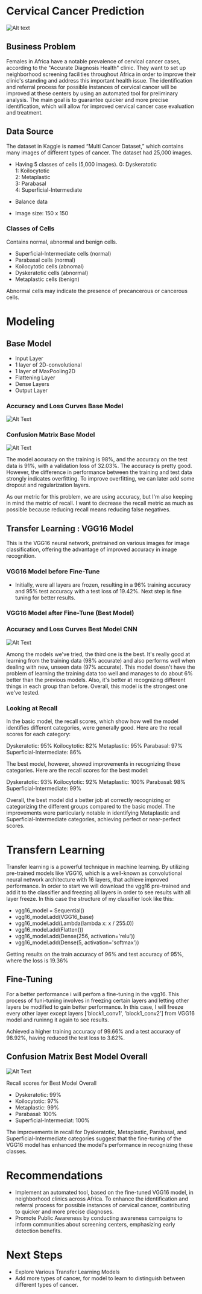 # Cervical Cancer Prediction

![Alt text](https://github.com/gloriapintado/Cervical-Cancer-Prediction/blob/main/images/Cancer%20Awareness%20Months%20heading%20image%20651x342.png)

## Business Problem

Females in Africa have a notable prevalence of cervical cancer cases, according to the "Accurate Diagnosis Health" clinic. They want to set up neighborhood screening facilities throughout Africa in order to improve their clinic's standing and address this important health issue. The identification and referral process for possible instances of cervical cancer will be improved at these centers by using an automated tool for preliminary analysis. The main goal is to guarantee quicker and more precise identification, which will allow for improved cervical cancer case evaluation and treatment.

## Data Source
The dataset in Kaggle is named “Multi Cancer Dataset,” which contains many images of different types of cancer.
The dataset had 25,000 images.

- Having 5 classes of cells (5,000 images).
         0: Dyskeratotic \
         1: Koilocytotic \
         2: Metaplastic \
         3: Parabasal \
         4: Superficial-Intermediate
         
- Balance data 
- Image size: 150 x 150  

### Classes of Cells 

Contains normal, abnormal and benign cells.
- Superficial-Intermediate cells (normal)
- Parabasal cells (normal)
- Koilocytotic cells (abnomal)
- Dyskeratotic cells (abnormal)
- Metaplastic cells (benign)
  
Abnormal cells may indicate the presence of precancerous or cancerous cells.

# Modeling

## Base Model 

- Input Layer 
- 1 layer of 2D-convolutional 
- 1 layer of MaxPooling2D 
- Flattening Layer
- Dense Layers
- Output Layer

### Accuracy and Loss Curves Base Model 
![Alt Text](https://github.com/gloriapintado/Cervical-Cancer-Prediction/blob/main/images/Baseline%20Curves.png)

### Confusion Matrix Base Model
![Alt Text](https://github.com/gloriapintado/Cervical-Cancer-Prediction/blob/main/images/Base%20Confusion%20Matrix.png)

The model accuracy on the training is 98%, and the accuracy on the test data is 91%, with a validation loss of 32.03%.
The accuracy is pretty good. However, the difference in performance between the training and test data strongly indicates overfitting. To improve overfitting, we can later add some dropout and regularization layers.

As our metric for this problem, we are using accuracy, but I'm also keeping in mind the metric of recall. I want to decrease the recall metric as much as possible because reducing recall means reducing false negatives.

## Transfer Learning : VGG16 Model

This is the VGG16 neural network, pretrained on various images for image classification, offering the advantage of improved accuracy in image recognition.

### VGG16 Model before Fine-Tune

- Initially, were all layers are frozen, resulting in a 96% training accuracy and 95% test accuracy with a test loss of 19.42%. Next step is fine tuning for better results.

### VGG16 Model after Fine-Tune (Best Model)




### Accuracy and Loss Curves Best Model CNN
![Alt Text](https://github.com/gloriapintado/Cervical-Cancer-Prediction/blob/main/images/Best%20Model%20So%20Far%20Curves.png)

Among the models we've tried, the third one is the best. It's really good at learning from the training data (98% accurate) and also performs well when dealing with new, unseen data (97% accurate). This model doesn't have the problem of learning the training data too well and manages to do about 6% better than the previous models. Also, it's better at recognizing different things in each group than before. Overall, this model is the strongest one we've tested.

### Looking at Recall 

In the basic model, the recall scores, which show how well the model identifies different categories, were generally good. Here are the recall scores for each category:

Dyskeratotic: 95% 
Koilocytotic: 82% 
Metaplastic: 95% 
Parabasal: 97% 
Superficial-Intermediate: 86% 

The best model, however, showed improvements in recognizing these categories. Here are the recall scores for the best model:

Dyskeratotic: 93% 
Koilocytotic: 92% 
Metaplastic: 100% 
Parabasal: 98% 
Superficial-Intermediate: 99% 

Overall, the best model did a better job at correctly recognizing or categorizing the different groups compared to the basic model. The improvements were particularly notable in identifying Metaplastic and Superficial-Intermediate categories, achieving perfect or near-perfect scores.

# Transfern Learning 
Transfer learning is a powerful technique in machine learning. By utilizing pre-trained models like VGG16, which is a well-known as convolutional neural network architecture with 16 layers, that achieve improved performance. In order to start we will download the vgg16 pre-trained and add it to the classifier and freezing all layers in order to see results with all layer freeze. In this case the structure of my classifier look like this: 

- vgg16_model = Sequential()
- vgg16_model.add(VGG16_base)
- vgg16_model.add(Lambda(lambda x: x / 255.0))
- vgg16_model.add(Flatten())
- vgg16_model.add(Dense(256, activation='relu'))
- vgg16_model.add(Dense(5, activation='softmax'))

Getting results on the train accuracy of 96% and test accuracy of 95%, where the loss is 19.36%
  
## Fine-Tuning
For a better performance i will perfom a fine-tuning in the vgg16. This process of funi-tuning involves in freezing certain layers and letting other layers be modified to gain better performance. In this case, I will freeze every other layer except layers ['block1_conv1', 'block1_conv2'] from VGG16 model and runinng it again to see results.

Achieved a higher training accuracy of 99.66% and a test accuracy of 98.92%, having reduced the test loss to 3.62%.

## Confusion Matrix Best Model Overall
![Alt Text](https://github.com/gloriapintado/Cervical-Cancer-Prediction/blob/main/images/VGG16%20CM.png)

Recall scores for Best Model Overall
 - Dyskeratotic:  99%        
 - Koilocytotic:  97%          
 - Metaplastic:   99%           
 - Parabasal:    100%           
 - Superficial-Intermediat: 100%

The improvements in recall for Dyskeratotic, Metaplastic, Parabasal, and Superficial-Intermediate categories suggest that the fine-tuning of the VGG16 model has enhanced the model's performance in recognizing these classes.

# Recommendations
- Implement an automated tool, based on the fine-tuned VGG16 model, in neighborhood clinics across Africa. To enhance the identification and referral process for possible instances of cervical cancer, contributing to quicker and more precise diagnoses.
- Promote Public Awareness by conducting awareness campaigns to inform communities about screening centers, emphasizing early detection benefits.
  
# Next Steps
- Explore Various Transfer Learning Models
- Add more types of cancer, for model to learn to distinguish between different types of cancer.
